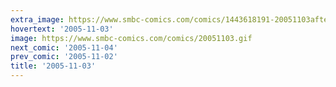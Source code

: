 ```yaml
---
extra_image: https://www.smbc-comics.com/comics/1443618191-20051103after.png
hovertext: '2005-11-03'
image: https://www.smbc-comics.com/comics/20051103.gif
next_comic: '2005-11-04'
prev_comic: '2005-11-02'
title: '2005-11-03'
---
```


